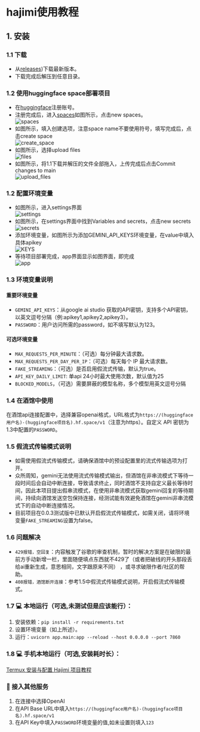 # hajimi使用教程

## 1. 安装
### 1.1 下载
- 从[releases](https://github.com/wyeeeee/hajimi/releases))下载最新版本。
- 下载完成后解压到任意目录。

### 1.2 使用huggingface space部署项目
- 在[huggingface](https://huggingface.co)注册账号。
- 注册完成后，进入[spaces](https://huggingface.co/spaces)如图所示，点击new spaces。<br>![spaces](https://github.com/wyeeeee/hajimi/blob/main/wiki/img/spaces.png)
- 如图所示，填入创建选项，注意space name不要使用符号，填写完成后，点击create space<br>![create_space](https://github.com/wyeeeee/hajimi/blob/main/wiki/img/create_space.png)
- 如图所示，选择upload files<br>![files](https://github.com/wyeeeee/hajimi/blob/main/wiki/img/files.png)
- 如图所示，将1.1下载并解压的文件全部拖入，上传完成后点击Commit changes to main<br>![upload_files](https://github.com/wyeeeee/hajimi/blob/main/wiki/img/upload_files.png)

### 1.2 配置环境变量
- 如图所示，进入settings界面<br>![settings](https://github.com/wyeeeee/hajimi/blob/main/wiki/img/settings.png)
- 如图所示，在settings界面中找到Variables and secrets，点击new secrets<br>![secrets](https://github.com/wyeeeee/hajimi/blob/main/wiki/img/secrets.png)
- 添加环境变量，如图所示为添加GEMINI_API_KEYS环境变量，在value中填入具体apikey<br>![KEYS](https://github.com/wyeeeee/hajimi/blob/main/wiki/img/KEYS.png)
- 等待项目部署完成，app界面显示如图界面，即完成<br>![app](https://github.com/wyeeeee/hajimi/blob/main/wiki/img/app.png)

### 1.3 环境变量说明
#### 重要环境变量
- `GEMINI_API_KEYS`：从google ai studio 获取的API密钥，支持多个API密钥，以英文逗号分隔（例:apikey1,apikey2,apikey3）。
- `PASSWORD`：用户访问所需的password，如不填写默认为123。
#### 可选环境变量
-   `MAX_REQUESTS_PER_MINUTE`：（可选）每分钟最大请求数。
-   `MAX_REQUESTS_PER_DAY_PER_IP`：（可选）每天每个 IP 最大请求数。
-   `FAKE_STREAMING`：（可选）是否启用假流式传输，默认为true。
-   `API_KEY_DAILY_LIMIT`: 单api 24小时最大使用次数，默认值为25
-   `BLOCKED_MODELS`，（可选）需要屏蔽的模型名称，多个模型用英文逗号分隔

### 1.4 在酒馆中使用
在酒馆api连接配置中，选择兼容openai格式，URL格式为`https://(huggingface用户名)-(huggingface项目名).hf.space/v1`（注意为https）。自定义 API 密钥为1.3中配置的`PASSWORD`。

### 1.5 假流式传输模式说明
- 如需使用假流式传输模式，请确保酒馆中的预设配置里的流式传输选项为打开。
- 众所周知，gemini无法使用流式传输模式输出，但酒馆在非串流模式下等待一段时间后会自动中断连接，导致请求终止，同时酒馆不支持自定义最长等待时间，因此本项目提出假串流模式，在使用非串流模式获取gemini回复的等待期间，持续向酒馆发送空包保持连接，经测试能有效避免酒馆在gemini非串流模式下的自动中断连接情况。
- 目前项目在0.0.3测试版中已默认开启假流式传输模式，如需关闭，请将环境变量`FAKE_STREAMING`设置为false。

### 1.6 问题解决
- `429报错，空回复`：内容触发了谷歌的审查机制，暂时的解决方案是在破限的最前方手动新增一栏，里面随便填点东西就不429了（或者把破线的开头那段丢给ai重新生成，意思相同，文字跟原来不同） ，或寻求破限作者/社区的帮助。
- `408报错，酒馆断开连接`：参考1.5中假流式传输模式说明，开启假流式传输模式。

### 1.7 💻 本地运行（可选,未测试但是应该能行）：

1.  安装依赖：`pip install -r requirements.txt`
2.  设置环境变量（如上所述）。
3.  运行：`uvicorn app.main:app --reload --host 0.0.0.0 --port 7860`

### 1.8 💻 手机本地运行（可选,安装耗时长）：

[Termux 安装与配置 Hajimi 项目教程](./Termux.md)

### 🔌 接入其他服务

1.  在连接中选择OpenAI
2.  在API Base URL中填入`https://(huggingface用户名)-(huggingface项目名).hf.space/v1`
3.  在API Key中填入`PASSWORD`环境变量的值,如未设置则填入`123`
